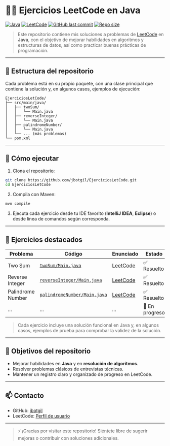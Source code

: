 # 🧑‍💻 Ejercicios LeetCode en Java

[![Java](https://img.shields.io/badge/Java-17-orange?logo=java&logoColor=white)](https://www.oracle.com/java/) 
[![LeetCode](https://img.shields.io/badge/LeetCode-Practice-yellow?logo=leetcode&logoColor=black)](https://leetcode.com/) 
[![GitHub last commit](https://img.shields.io/github/last-commit/jbotgil/EjerciciosLetCode)](https://github.com/jbotgil/EjerciciosLetCode) 
[![Repo size](https://img.shields.io/github/repo-size/jbotgil/EjerciciosLetCode)](https://github.com/jbotgil/EjerciciosLetCode)

> Este repositorio contiene mis soluciones a problemas de [LeetCode](https://leetcode.com/) en **Java**, con el objetivo de mejorar habilidades en algoritmos y estructuras de datos, así como practicar buenas prácticas de programación.

---

## 📂 Estructura del repositorio

Cada problema está en su propio paquete, con una clase principal que contiene la solución y, en algunos casos, ejemplos de ejecución:

```
EjerciciosLetCode/
├── src/main/java/
│   ├── twoSum/
│   │   └── Main.java
│   ├── reverseInteger/
│   │   └── Main.java
│   ├── palindromeNumber/
│   │   └── Main.java
│   └── ... (más problemas)
└── pom.xml
```

---

## 🚀 Cómo ejecutar

1. Clona el repositorio:

```bash
git clone https://github.com/jbotgil/EjerciciosLetCode.git
cd EjerciciosLetCode
```

2. Compila con Maven:

```bash
mvn compile
```

3. Ejecuta cada ejercicio desde tu IDE favorito (**IntelliJ IDEA**, **Eclipse**) o desde línea de comandos según corresponda.

---

## 📘 Ejercicios destacados

| Problema | Código | Enunciado | Estado |
|-----------|--------|-----------|--------|
| Two Sum | [`twoSum/Main.java`](src/main/java/twoSum/Main.java) | [LeetCode](https://leetcode.com/problems/two-sum/) | ✅ Resuelto |
| Reverse Integer | [`reverseInteger/Main.java`](src/main/java/reverseInteger/Main.java) | [LeetCode](https://leetcode.com/problems/reverse-integer/) | ✅ Resuelto |
| Palindrome Number | [`palindromeNumber/Main.java`](src/main/java/palindromeNumber/Main.java) | [LeetCode](https://leetcode.com/problems/palindrome-number/) | ✅ Resuelto |
| ... | ... | ... | 🚧 En progreso |

> Cada ejercicio incluye una solución funcional en Java y, en algunos casos, ejemplos de prueba para comprobar la validez de la solución.

---

## 🎯 Objetivos del repositorio

- Mejorar habilidades en **Java** y en **resolución de algoritmos**.
- Resolver problemas clásicos de entrevistas técnicas.
- Mantener un registro claro y organizado de progreso en LeetCode.

---

## 📫 Contacto

- GitHub: [jbotgil](https://github.com/jbotgil)
- LeetCode: [Perfil de usuario](https://leetcode.com/jbotgil/)

---

> ⚡ ¡Gracias por visitar este repositorio! Siéntete libre de sugerir mejoras o contribuir con soluciones adicionales.
